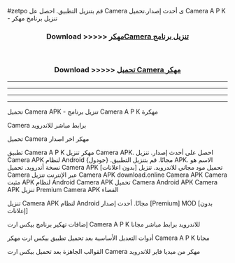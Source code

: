 #zetpo قم بتنزيل التطبيق. احصل عل Camera  ى أحدث إصدار.تحميل Camera  A P K - تنزيل برنامج مهكر



<div align="center">
<h3>Download >>>>> <a href="https://ar-sites.web.app/?ar= Camera ">مهكرCamera  تنزيل برنامج</a></h3><br>

<h3>Download >>>>> <a href="https://ar-sites.web.app/?ar= Camera ">تحميل Camera  مهكر</a></h3>
</div>


----------------------------------------------------------

----------------------------------------------------------

----------------------------------------------------------

----------------------------------------------------------


تحميل Camera  APK - تنزيل برنامج Camera  A P K مهكرة

Camera  برابط مباشر للاندرويد

تحميل Camera  مهكر اخر اصدار

تطبيق Camera  A P K مهكر
تنزيل Camera  APK. احصل على أحدث إصدار.
تنزيل Camera  APK لنظام Android مجانًا.
قم بتنزيل التطبيق. {جودول} APK. الاسم هو نسخة أندرويد.
تحميل Camera  APK [بدون اعلانات]
تحميل مود مجاني للاندرويد.
تنزيل Camera  عبر الإنترنت
تنزيل Camera  APK
download.online Camera  APK
Camera  مثبت APK لنظام Android
Camera  APK
تحميل Camera  Android APK
Camera  APK تنزيل Premium
Camera  APK الفضاء

تنزيل Camera  APK لنظام Android مجانًا. أحدث إصدار [Premium] MOD [بدون إعلانات]

إضافات تهكير برنامج بيكس ارت Camera  A P K للاندرويد برابط مباشر مجانا

أدوات التعديل الأساسية بعد تحميل تطبيق بيكس ارت مهكر Camera  A P K مجانا

القوالب الجاهزة بعد تحميل بيكس ارت Camera  مهكر من ميديا فاير للاندرويد



